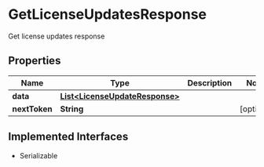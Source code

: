 

# GetLicenseUpdatesResponse

Get license updates response

## Properties

| Name | Type | Description | Notes |
|------------ | ------------- | ------------- | -------------|
|**data** | [**List&lt;LicenseUpdateResponse&gt;**](LicenseUpdateResponse.md) |  |  |
|**nextToken** | **String** |  |  [optional] |


## Implemented Interfaces

* Serializable


